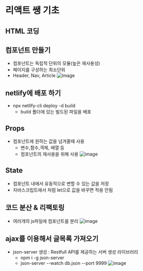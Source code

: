 # 리액트 쌩 기초

## HTML 코딩

## 컴포넌트 만들기
* 컴포넌트는 독립적 단위의 모듈(높은 재사용성)
* 페이지를 구성하는 최소단위
* Header, Nav, Article
![image](https://user-images.githubusercontent.com/116176170/215314584-bfddcdad-ed37-4523-85c5-695ac8fc7cd8.png)
## netlify에 배포 하기
* npx netlify-cli deploy -d build 
    * build 폴더에 있는 빌드된 파일을 배포

## Props
* 컴포넌트에 원하는 값을 넘겨줄때 사용
    * 변수,함수,객체, 배열 등
    * 컴포넌트의 재사용을 위해 사용
![image](https://user-images.githubusercontent.com/116176170/215315879-eab47c35-cd3c-49b5-a2f1-46d1079aec7a.png)

## State
* 컴포넌트 내에서 유동적으로 변할 수 있는 값을 저장
* 자바스크립트에서 처럼 let으로 값을 바꾸면 적용 안됨

## 코드 분산 & 리팩토링
* 여러개의 js파일에 컴포넌트를 분리
![image](https://user-images.githubusercontent.com/116176170/215317633-488a4359-b81b-4ea4-ab6a-c0600887f34c.png)


## ajax를 이용해서 글목록 가져오기
* json-server 생성 : Restfull API를 제공하는 서버 생성 라이브러리
    * npm i -g json-server
    * json-server --watch db.json --port 9999
![image](https://user-images.githubusercontent.com/116176170/215319694-cbdeda0d-daa5-4bc8-b0e0-0e0a8f705858.png)